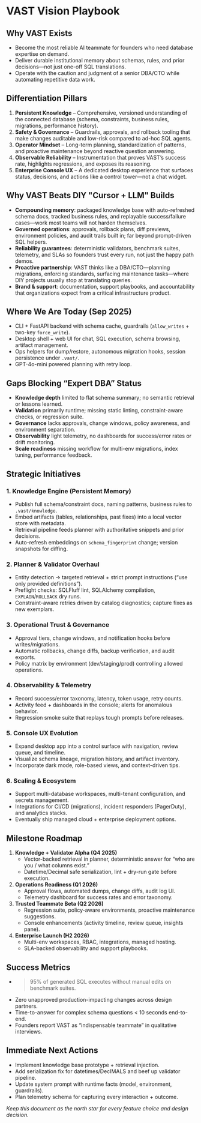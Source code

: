 # VAST Vision Playbook

## Why VAST Exists
- Become the most reliable AI teammate for founders who need database expertise on demand.
- Deliver durable institutional memory about schemas, rules, and prior decisions—not just one-off SQL translations.
- Operate with the caution and judgment of a senior DBA/CTO while automating repetitive data work.

## Differentiation Pillars
1. **Persistent Knowledge** – Comprehensive, versioned understanding of the connected database (schema, constraints, business rules, migrations, performance history).
2. **Safety & Governance** – Guardrails, approvals, and rollback tooling that make changes auditable and low-risk compared to ad-hoc SQL agents.
3. **Operator Mindset** – Long-term planning, standardization of patterns, and proactive maintenance beyond reactive question answering.
4. **Observable Reliability** – Instrumentation that proves VAST’s success rate, highlights regressions, and exposes its reasoning.
5. **Enterprise Console UX** – A dedicated desktop experience that surfaces status, decisions, and actions like a control tower—not a chat widget.

## Why VAST Beats DIY "Cursor + LLM" Builds
- **Compounding memory**: packaged knowledge base with auto-refreshed schema docs, tracked business rules, and replayable success/failure cases—work most teams will not harden themselves.
- **Governed operations**: approvals, rollback plans, diff previews, environment policies, and audit trails built in; far beyond prompt-driven SQL helpers.
- **Reliability guarantees**: deterministic validators, benchmark suites, telemetry, and SLAs so founders trust every run, not just the happy path demos.
- **Proactive partnership**: VAST thinks like a DBA/CTO—planning migrations, enforcing standards, surfacing maintenance tasks—where DIY projects usually stop at translating queries.
- **Brand & support**: documentation, support playbooks, and accountability that organizations expect from a critical infrastructure product.

## Where We Are Today (Sep 2025)
- CLI + FastAPI backend with schema cache, guardrails (`allow_writes` + two-key `force_write`).
- Desktop shell + web UI for chat, SQL execution, schema browsing, artifact management.
- Ops helpers for dump/restore, autonomous migration hooks, session persistence under `.vast/`.
- GPT-4o-mini powered planning with retry loop.

## Gaps Blocking “Expert DBA” Status
- **Knowledge depth** limited to flat schema summary; no semantic retrieval or lessons learned.
- **Validation** primarily runtime; missing static linting, constraint-aware checks, or regression suite.
- **Governance** lacks approvals, change windows, policy awareness, and environment separation.
- **Observability** light telemetry, no dashboards for success/error rates or drift monitoring.
- **Scale readiness** missing workflow for multi-env migrations, index tuning, performance feedback.

## Strategic Initiatives

### 1. Knowledge Engine (Persistent Memory)
- Publish full schema/constraint docs, naming patterns, business rules to `.vast/knowledge`.
- Embed artifacts (tables, relationships, past fixes) into a local vector store with metadata.
- Retrieval pipeline feeds planner with authoritative snippets and prior decisions.
- Auto-refresh embeddings on `schema_fingerprint` change; version snapshots for diffing.

### 2. Planner & Validator Overhaul
- Entity detection → targeted retrieval + strict prompt instructions (“use only provided definitions”).
- Preflight checks: SQLFluff lint, SQLAlchemy compilation, `EXPLAIN`/`ROLLBACK` dry runs.
- Constraint-aware retries driven by catalog diagnostics; capture fixes as new exemplars.

### 3. Operational Trust & Governance
- Approval tiers, change windows, and notification hooks before writes/migrations.
- Automatic rollbacks, change diffs, backup verification, and audit exports.
- Policy matrix by environment (dev/staging/prod) controlling allowed operations.

### 4. Observability & Telemetry
- Record success/error taxonomy, latency, token usage, retry counts.
- Activity feed + dashboards in the console; alerts for anomalous behavior.
- Regression smoke suite that replays tough prompts before releases.

### 5. Console UX Evolution
- Expand desktop app into a control surface with navigation, review queue, and timeline.
- Visualize schema lineage, migration history, and artifact inventory.
- Incorporate dark mode, role-based views, and context-driven tips.

### 6. Scaling & Ecosystem
- Support multi-database workspaces, multi-tenant configuration, and secrets management.
- Integrations for CI/CD (migrations), incident responders (PagerDuty), and analytics stacks.
- Eventually ship managed cloud + enterprise deployment options.

## Milestone Roadmap
1. **Knowledge + Validator Alpha (Q4 2025)**
   - Vector-backed retrieval in planner, deterministic answer for “who are you / what columns exist.”
   - Datetime/Decimal safe serialization, lint + dry-run gate before execution.
2. **Operations Readiness (Q1 2026)**
   - Approval flows, automated dumps, change diffs, audit log UI.
   - Telemetry dashboard for success rates and error taxonomy.
3. **Trusted Teammate Beta (Q2 2026)**
   - Regression suite, policy-aware environments, proactive maintenance suggestions.
   - Console enhancements (activity timeline, review queue, insights pane).
4. **Enterprise Launch (H2 2026)**
   - Multi-env workspaces, RBAC, integrations, managed hosting.
   - SLA-backed observability and support playbooks.

## Success Metrics
- >95% of generated SQL executes without manual edits on benchmark suites.
- Zero unapproved production-impacting changes across design partners.
- Time-to-answer for complex schema questions < 10 seconds end-to-end.
- Founders report VAST as “indispensable teammate” in qualitative interviews.

## Immediate Next Actions
- Implement knowledge base prototype + retrieval injection.
- Add serialization fix for datetimes/DecIMALS and beef up validator pipeline.
- Update system prompt with runtime facts (model, environment, guardrails).
- Plan telemetry schema for capturing every interaction + outcome.

*Keep this document as the north star for every feature choice and design decision.*
